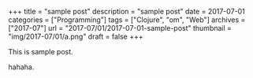 +++
title = "sample post"
description = "sample post"
date = 2017-07-01
categories = ["Programming"]
tags = ["Clojure", "om", "Web"]
archives = ["2017-07"]
url = "2017-07/01/2017-07-01-sample-post"
thumbnail = "img/2017-07/01/a.png"
draft = false
+++

This is sample post.

<!--more-->

hahaha.

